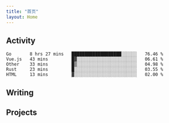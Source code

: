 ```yaml
---
title: "首页"
layout: Home
---
```


## Activity
<!--START_SECTION:waka-->
```text
Go       8 hrs 27 mins   ███████████████████░░░░░░   76.46 % 
Vue.js   43 mins         █▓░░░░░░░░░░░░░░░░░░░░░░░   06.61 % 
Other    33 mins         █▒░░░░░░░░░░░░░░░░░░░░░░░   04.98 % 
Rust     23 mins         █░░░░░░░░░░░░░░░░░░░░░░░░   03.55 % 
HTML     13 mins         ▓░░░░░░░░░░░░░░░░░░░░░░░░   02.00 % 
```
<!--END_SECTION:waka-->

## Writing
<PindedPosts />

## Projects
<Projects />
